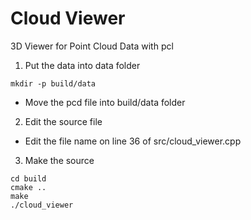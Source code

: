 # Cloud Viewer

3D Viewer for Point Cloud Data with pcl

1. Put the data into data folder
```
mkdir -p build/data
```
- Move the pcd file into build/data folder

2. Edit the source file 
- Edit the file name on line 36 of src/cloud_viewer.cpp

3. Make the source
```
cd build
cmake ..
make
./cloud_viewer
```
